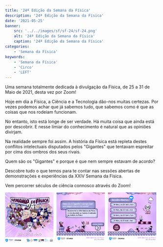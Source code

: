 ```yaml
---
title: '24ª Edição da Semana da Física'
description: '24ª Edição da Semana da Física'
date: '2021-05-25'
banner:
    src: '../../images/sf/sf-24/sf-24.png'
    alt: '24ª Edição da Semana da Física'
    caption: '24ª Edição da Semana da Física'
categories:
    - 'Semana da Física'
keywords:
    - 'Semana da Física'
    - 'Circo'
    - 'LEFT'
---
```


Uma semana totalmente dedicada à divulgação da Física, de 25 a 31 de Maio de 2021, desta vez por Zoom!

Hoje em dia a Física, a Ciência e a Tecnologia dão-nos muitas certezas. Por vezes podemos achar que já sabemos tudo, que sabemos como é que as coisas que nos rodeiam funcionam.

No entanto, isto está longe de ser verdade. Há muita coisa que ainda está por descobrir. E nesse limiar do conhecimento é natural que as opiniões divirjam.

Na realidade sempre foi assim. A história da Física está repleta destes conflitos intelectuais disputados pelos "Gigantes" que tentavam espreitar por cima dos ombros dos seus rivais.

Quem são os "Gigantes" e porque é que nem sempre estavam de acordo?

Descobre tudo o que temos para te contar nas sessões abertas de demonstrações e experiências da XXIV Semana da Física.

Vem percorrer séculos de ciência connosco através do Zoom!

<div style="display: flex;">
    <div style="flex-basis: 48%;  margin-right: 2%;">
        <img src="../../images/sf/sf-24/sf-24.png">
    </div>
    <div style="flex-basis: 48%;  margin-right: 2%;">
        <img src="../../images/sf/sf-24/img2.png">
    </div>
    <div style="flex-basis: 48%;  margin-right: 2%;">
        <img src="../../images/sf/sf-24/img3.png">
    </div>
</div>
